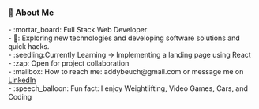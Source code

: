 <h3> 👨 About Me </h3>
- :mortar_board: Full Stack Web Developer <br />
- 🤔: Exploring new technologies and developing software solutions and quick hacks. <br />
- :seedling:Currently Learning → Implementing a landing page using React <br />
- :zap: Open for project collaboration <br />
- :mailbox: How to reach me: addybeuch@gmail.com or message me on <a href="https://www.linkedin.com/in/adam-beuchert/">LinkedIn</a> <br />
- :speech_balloon: Fun fact: I enjoy Weightlifting, Video Games, Cars, and Coding

